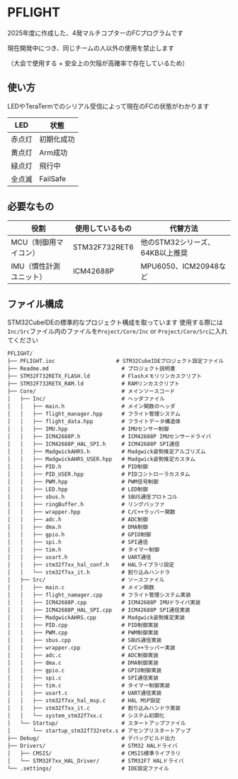 # PFLIGHT 

2025年度に作成した、4発マルチコプターのFCプログラムです

現在開発中につき、同じチームの人以外の使用を禁止します

（大会で使用する + 安全上の欠陥が高確率で存在しているため）

## 使い方

LEDやTeraTermでのシリアル受信によって現在のFCの状態がわかります

| LED        | 状態      
|--------------|------------------------|
| 赤点灯 | 初期化成功     |
| 黄点灯 | Arm成功     |
| 緑点灯 | 飛行中     |
| 全点滅 | FailSafe     |


## 必要なもの

| 役割         | 使用しているもの        | 代替方法              |
|--------------|------------------------|-----------------------|
| MCU（制御用マイコン） | STM32F732RET6         | 他のSTM32シリーズ、64KB以上推奨|
| IMU（慣性計測ユニット） | ICM42688P              | MPU6050、ICM20948など |

## ファイル構成

STM32CubeIDEの標準的なプロジェクト構成を取っています
使用する際には```Inc/Src```ファイル内のファイルを```Project/Core/Inc``` or ```Project/Core/Src```に入れてください

```
PFLIGHT/
├── PFLIGHT.ioc           　　　　　# STM32CubeIDEプロジェクト設定ファイル
├── Readme.md                       # プロジェクト説明書
├── STM32F732RETX_FLASH.ld          # Flashメモリリンカスクリプト
├── STM32F732RETX_RAM.ld            # RAMリンカスクリプト
├── Core/                           # メインソースコード
│   ├── Inc/                        # ヘッダファイル
│   │   ├── main.h                  # メイン関数のヘッダ
│   │   ├── flight_manager.hpp      # フライト管理システム
│   │   ├── flight_data.hpp         # フライトデータ構造体
│   │   ├── IMU.hpp                 # IMUセンサー制御
│   │   ├── ICM42688P.h             # ICM42688P IMUセンサードライバ
│   │   ├── ICM42688P_HAL_SPI.h     # ICM42688P SPI通信
│   │   ├── MadgwickAHRS.h          # Madgwick姿勢推定アルゴリズム
│   │   ├── MadgwickAHRS_USER.hpp   # Madgwick姿勢推定カスタム
│   │   ├── PID.h                   # PID制御
│   │   ├── PID_USER.hpp            # PIDコントローラカスタム
│   │   ├── PWM.hpp                 # PWM信号制御
│   │   ├── LED.hpp                 # LED制御
│   │   ├── sbus.h                  # SBUS通信プロトコル
│   │   ├── ringBuffer.h            # リングバッファ
│   │   ├── wrapper.hpp             # C/C++ラッパー関数
│   │   ├── adc.h                   # ADC制御
│   │   ├── dma.h                   # DMA制御
│   │   ├── gpio.h                  # GPIO制御
│   │   ├── spi.h                   # SPI通信
│   │   ├── tim.h                   # タイマー制御
│   │   ├── usart.h                 # UART通信
│   │   ├── stm32f7xx_hal_conf.h    # HALライブラリ設定
│   │   └── stm32f7xx_it.h          # 割り込みハンドラ
│   ├── Src/                        # ソースファイル
│   │   ├── main.c                  # メイン関数
│   │   ├── flight_namager.cpp      # フライト管理システム実装
│   │   ├── ICM42688P.cpp           # ICM42688P IMUドライバ実装
│   │   ├── ICM42688P_HAL_SPI.cpp   # ICM42688P SPI通信実装
│   │   ├── MadgwickAHRS.cpp        # Madgwick姿勢推定実装
│   │   ├── PID.cpp                 # PID制御実装
│   │   ├── PWM.cpp                 # PWM制御実装
│   │   ├── sbus.cpp                # SBUS通信実装
│   │   ├── wrapper.cpp             # C/C++ラッパー実装
│   │   ├── adc.c                   # ADC制御実装
│   │   ├── dma.c                   # DMA制御実装
│   │   ├── gpio.c                  # GPIO制御実装
│   │   ├── spi.c                   # SPI通信実装
│   │   ├── tim.c                   # タイマー制御実装
│   │   ├── usart.c                 # UART通信実装
│   │   ├── stm32f7xx_hal_msp.c     # HAL MSP設定
│   │   ├── stm32f7xx_it.c          # 割り込みハンドラ実装
│   │   └── system_stm32f7xx.c      # システム初期化
│   └── Startup/                    # スタートアップファイル
│       └── startup_stm32f732retx.s # アセンブリスタートアップ
├── Debug/                          # デバッグビルド出力
├── Drivers/                        # STM32 HALドライバ
│   ├── CMSIS/                      # CMSIS標準ライブラリ
│   └── STM32F7xx_HAL_Driver/       # STM32F7 HALドライバ
└── .settings/                      # IDE設定ファイル
```



